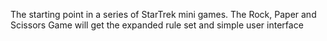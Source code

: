 The starting point in a series of StarTrek mini games. The Rock, Paper and Scissors Game will get the expanded rule set and simple user interface
